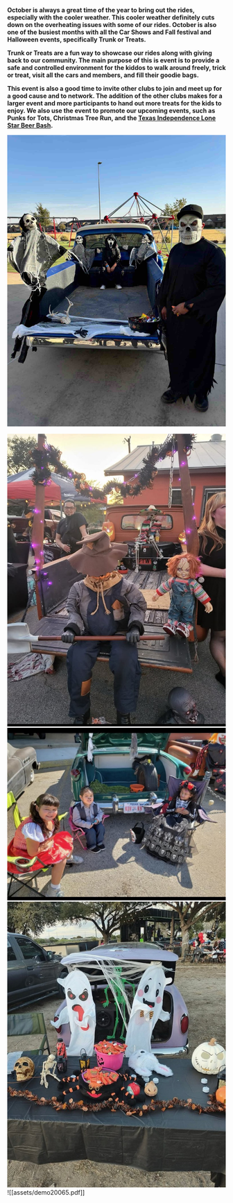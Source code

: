 **October is always a great time of the year to bring out the rides, especially with the cooler weather.  This cooler weather definitely cuts down on the overheating issues with some of our rides. October is also one of the busiest months with all the Car Shows and Fall festival and Halloween events, specifically Trunk or Treats.** 

**Trunk or Treats are a fun way to showcase our rides along with giving back to our community. The main purpose of this is event is to  provide a safe and controlled environment for the kiddos to walk around freely, trick or treat, visit all the cars and members, and fill their goodie bags.** 

**This event is also a good time to invite other clubs to join and meet up for a good cause and to network. The addition of the other clubs makes for a larger event and more participants to hand out more treats for the kids to enjoy.  We also use the event to promote our upcoming events, such as Punks for Tots, Christmas Tree Run, and the [Texas Independence Lone Star Beer Bash](Texas%20Independence%20Lone%20Star%20Beer%20Bash.md).**

 ![trunk](../trunk.jpeg)
       
 ![jessetrunk](../jessetrunk.jpeg)![prestrunk](../prestrunk.jpeg)![arnold trunk](../arnold%20trunk.jpeg) ![[assets/demo20065.pdf]] 